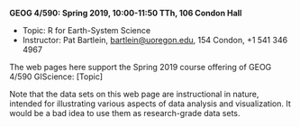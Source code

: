 **GEOG 4/590: Spring 2019, 10:00-11:50 TTh, 106 Condon Hall**

- Topic:  R for Earth-System Science
- Instructor:  Pat Bartlein, bartlein@uoregon.edu, 154 Condon, +1 541 346 4967

The web pages here support the Spring 2019 course offering of GEOG 4/590 GIScience: [Topic]

Note that the data sets on this web page are instructional in nature, intended for illustrating various aspects of data analysis and visualization.  It would be a bad idea to use them as research-grade data sets.
